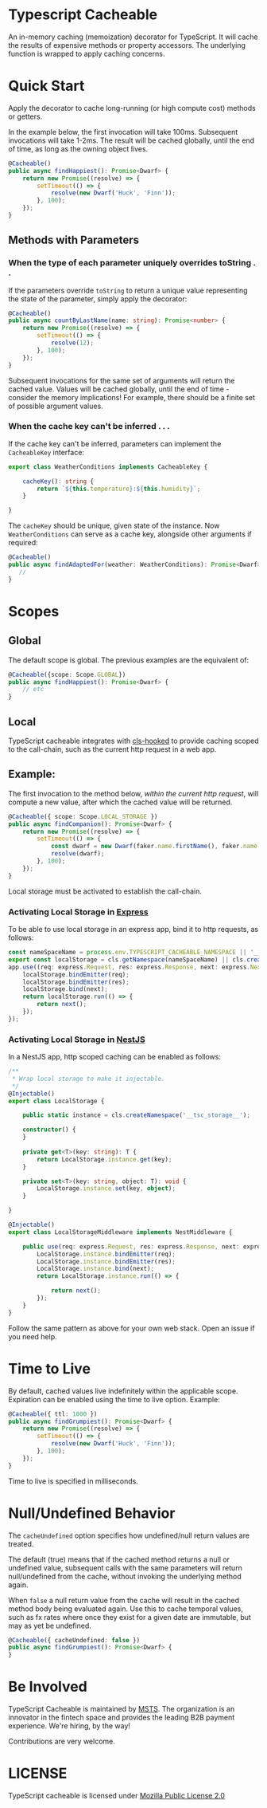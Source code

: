 # Typescript Cacheable

An in-memory caching (memoization) decorator for TypeScript. It will cache the results of expensive methods or property accessors. The underlying function is wrapped to apply 
caching concerns. 

# Quick Start 

Apply the decorator to cache long-running (or high compute cost) methods or getters. 

In the example below, the first invocation will take 100ms. Subsequent invocations will take 1-2ms. The result will be cached globally, until the end of time, as long as the owning object lives.  

```typescript
@Cacheable()
public async findHappiest(): Promise<Dwarf> {
    return new Promise((resolve) => {
        setTimeout(() => {
            resolve(new Dwarf('Huck', 'Finn'));
        }, 100);
    });
} 
```

## Methods with Parameters

### When the type of each parameter uniquely overrides toString . .  

If the parameters override `toString` to return a unique value representing the state of the parameter, simply apply 
the decorator: 

```typescript
@Cacheable()
public async countByLastName(name: string): Promise<number> {
    return new Promise((resolve) => {
        setTimeout(() => {
            resolve(12);
        }, 100);
    });
}
```

Subsequent invocations for the same set of arguments will return the cached value. Values will be cached globally, until the end of time - consider the memory implications! For example, there should be a finite set of possible argument values.   

### When the cache key can't be inferred . . .

If the cache key can't be inferred, parameters can implement the `CacheableKey` interface: 

```typescript
export class WeatherConditions implements CacheableKey {

    cacheKey(): string {
        return `${this.temperature}:${this.humidity}`;
    }

}
```

The `cacheKey` should be unique, given state of the instance. Now `WeatherConditions` can serve as a cache key, alongside other arguments if required: 

```typescript
@Cacheable()
public async findAdaptedFor(weather: WeatherConditions): Promise<Dwarf> {
   //
}
```

# Scopes 

## Global 

The default scope is global. The previous examples are the equivalent of: 

```typescript
@Cacheable({scope: Scope.GLOBAL})
public async findHappiest(): Promise<Dwarf> {
    // etc
} 
```

## Local 

TypeScript cacheable integrates with [cls-hooked](https://github.com/jeff-lewis/cls-hooked) to provide caching scoped to the call-chain, such as the current http request in a web app. 

## Example:

The first invocation to the method below, _within the current http request_, will compute a new value, after which the cached value will be returned. 

```typescript
@Cacheable({ scope: Scope.LOCAL_STORAGE })
public async findCompanion(): Promise<Dwarf> {
    return new Promise((resolve) => {
        setTimeout(() => {
            const dwarf = new Dwarf(faker.name.firstName(), faker.name.lastName());
            resolve(dwarf);
        }, 100);
    });
}
```

Local storage must be activated to establish the call-chain.  

### Activating Local Storage in [Express](https://expressjs.com/)

To be able to use local storage in an express app, bind it to http requests, as follows: 

```typescript
const nameSpaceName = process.env.TYPESCRIPT_CACHEABLE_NAMESPACE || '__tsc_storage__';
export const localStorage = cls.getNamespace(nameSpaceName) || cls.createNamespace(nameSpaceName);
app.use((req: express.Request, res: express.Response, next: express.NextFunction) => {
    localStorage.bindEmitter(req);
    localStorage.bindEmitter(res);
    localStorage.bind(next);
    return localStorage.run(() => {
        return next();
    });
});
```

### Activating Local Storage in [NestJS](https://nestjs.com/)

In a NestJS app, http scoped caching can be enabled as follows: 

```typescript
/**
 * Wrap local storage to make it injectable.
 */
@Injectable()
export class LocalStorage {

    public static instance = cls.createNamespace('__tsc_storage__');

    constructor() {
    }
    
    private get<T>(key: string): T {
        return LocalStorage.instance.get(key);
    }

    private set<T>(key: string, object: T): void {
        LocalStorage.instance.set(key, object);
    }

}

@Injectable()
export class LocalStorageMiddleware implements NestMiddleware {

    public use(req: express.Request, res: express.Response, next: express.NextFunction) {
        LocalStorage.instance.bindEmitter(req);
        LocalStorage.instance.bindEmitter(res);
        LocalStorage.instance.bind(next);
        return LocalStorage.instance.run(() => {

            return next();
        });
    }
}
```

Follow the same pattern as above for your own web stack. Open an issue if you need help. 

# Time to Live 

By default, cached values live indefinitely within the applicable scope. Expiration can be enabled using the time to live option. Example: 

```typescript
@Cacheable({ ttl: 1000 })
public async findGrumpiest(): Promise<Dwarf> {
    return new Promise((resolve) => {
        setTimeout(() => {
            resolve(new Dwarf('Huck', 'Finn'));
        }, 100);
    });
}
```
  
Time to live is specified in milliseconds. 

# Null/Undefined Behavior

The `cacheUndefined` option specifies how undefined/null return values are treated. 

The default (true) means that if the cached method returns a null or undefined value, subsequent calls with the same parameters will return null/undefined from the cache, without invoking the underlying method again. 

When `false` a null return value from the cache will result in the cached method body being evaluated again. Use this to cache temporal values, such as fx rates where once they exist for a given date are immutable, but may as yet be undefined.
                                 
```typescript
@Cacheable({ cacheUndefined: false })
public async findGrumpiest(): Promise<Dwarf> {    
}
```

# Be Involved

TypeScript Cacheable is maintained by [MSTS](https://www.msts.com/en). The organization is an innovator in the fintech space and provides the leading B2B payment experience. We're hiring, by the way! 

Contributions are very welcome.    

 

# LICENSE 

TypeScript cacheable is licensed under [Mozilla Public License 2.0](https://www.mozilla.org/en-US/MPL/2.0/)